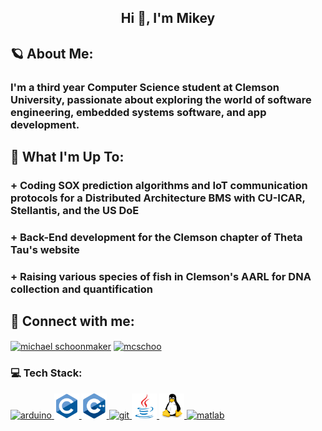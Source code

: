<h2 align="center">Hi 👋, I'm Mikey</h2>

<h2 align="left">🪐 About Me:</h2>
<p align="left">
<h3 align="left">I'm a third year Computer Science student at Clemson University, passionate about exploring the world of software engineering, embedded systems software, and app development.</h3>

<h2 align="left">🛫 What I'm Up To:</h2>
<p align="left">
<h3 align="left"> + Coding SOX prediction algorithms and IoT communication protocols for a Distributed Architecture BMS with CU-ICAR, Stellantis, and the US DoE </h3>
<h3 align="left"> + Back-End development for the Clemson chapter of Theta Tau's website </h3>
<h3 align="left"> + Raising various species of fish in Clemson's AARL for DNA collection and quantification </h3>

<h2 align="left">👔 Connect with me:</h2>
<p align="left">
<a href="https://linkedin.com/in/michael schoonmaker" target="blank"><img align="center" src="https://raw.githubusercontent.com/rahuldkjain/github-profile-readme-generator/master/src/images/icons/Social/linked-in-alt.svg" alt="michael schoonmaker" height="30" width="40" /></a>
<a href="https://www.hackerrank.com/mcschoo" target="blank"><img align="center" src="https://raw.githubusercontent.com/rahuldkjain/github-profile-readme-generator/master/src/images/icons/Social/hackerrank.svg" alt="mcschoo" height="30" width="40" /></a></p>

<h3 align="left">💻 Tech Stack:</h3>
<p align="left">
<p align="left"> <a href="https://www.arduino.cc/" target="_blank" rel="noreferrer"> <img src="https://cdn.worldvectorlogo.com/logos/arduino-1.svg" alt="arduino" width="40" height="40"/> </a> <a href="https://www.cprogramming.com/" target="_blank" rel="noreferrer"> <img src="https://raw.githubusercontent.com/devicons/devicon/master/icons/c/c-original.svg" alt="c" width="40" height="40"/> </a> <a href="https://www.w3schools.com/cpp/" target="_blank" rel="noreferrer"> <img src="https://raw.githubusercontent.com/devicons/devicon/master/icons/cplusplus/cplusplus-original.svg" alt="cplusplus" width="40" height="40"/> </a> <a href="https://git-scm.com/" target="_blank" rel="noreferrer"> <img src="https://www.vectorlogo.zone/logos/git-scm/git-scm-icon.svg" alt="git" width="40" height="40"/> </a> <a href="https://www.java.com" target="_blank" rel="noreferrer"> <img src="https://raw.githubusercontent.com/devicons/devicon/master/icons/java/java-original.svg" alt="java" width="40" height="40"/> </a> <a href="https://www.linux.org/" target="_blank" rel="noreferrer"> <img src="https://raw.githubusercontent.com/devicons/devicon/master/icons/linux/linux-original.svg" alt="linux" width="40" height="40"/> </a> <a href="https://www.mathworks.com/" target="_blank" rel="noreferrer"> <img src="https://upload.wikimedia.org/wikipedia/commons/2/21/Matlab_Logo.png" alt="matlab" width="40" height="40"/> </a> </p>

<!--
**mcschoo/mcschoo** is a ✨ _special_ ✨ repository because its `README.md` (this file) appears on your GitHub profile.

Here are some ideas to get you started:

- 🔭 I’m currently working on ...
- 🌱 I’m currently learning ...
- 👯 I’m looking to collaborate on ...
- 🤔 I’m looking for help with ...
- 💬 Ask me about ...
- 📫 How to reach me: ...
- 😄 Pronouns: ...
- ⚡ Fun fact: ...
-->
